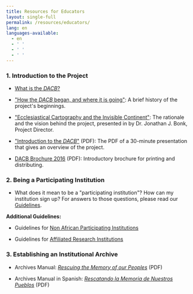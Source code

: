 ```yaml
---
title: Resources for Educators
layout: single-full
permalink: /resources/educators/
lang: en
languages-available:                         
  - en
  - ' '
  - ' '
  - ' '
---
```


### 1\. Introduction to the Project  

*   [What is the _DACB_?]({{site.url}}/project/what-is-dacb/)  

*   ["How the _DACB_ began, and where it is going"]({{site.url}}/project/beginnings/): A brief history of the project's beginnings.  

*   ["Ecclesiastical Cartography and the Invisible Continent"]({{site.url}}/project/vision/): The rationale and the vision behind the project, presented in by Dr. Jonathan J. Bonk, Project Director.  

*   ["Introduction to the _DACB_"]({{site.url}}/resources/intro-dacb-web.pdf) (PDF): The PDF of a 30-minute presentation that gives an overview of the project.  

*   [DACB Brochure 2016]({{site.url}}/resources/DACB-brochure-2016-web.pdf) (PDF): Introductory brochure for printing and distributing.

### 2\. Being a Participating Institution

*    What does it mean to be a "participating institution"? How can my institution sign up? For answers to those questions, please read our [Guidelines]({{site.url}}/resources/guidelines-african-part/).

**Additional Guidelines:**  

*   Guidelines for [Non African Participating Institutions]({{site.url}}/resources/guidelines-nonafrican-part/) 

*   Guidelines for [Affiliated Research Institutions]({{site.url}}/resources/guidelines-affiliated/)

### 3\. Establishing an Institutional Archive  

*   Archives Manual: [_Rescuing the Memory of our Peoples_]({{site.url}}/resources/archives-manual-english.pdf) (PDF)  

*   Archives Manual in Spanish: [_Rescatando la Memoria de Nuestros Pueblos_]({{site.url}}/resources/archives-manual-spanish.pdf) (PDF)
